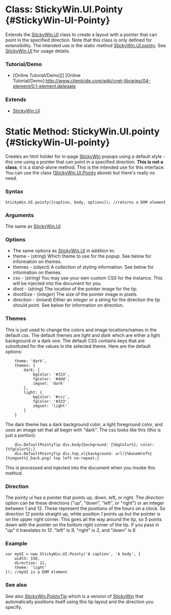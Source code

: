 Class: StickyWin.UI.Pointy {#StickyWin-UI-Pointy}
=================================================

Extends the [StickyWin.UI][] class to create a layout with a pointer that can point in the specified direction. Note that this class is only defined for extensibility. The intended use is the static method [StickyWin.UI.pointy][]. See [StickyWin.UI][] for usage details.

### Tutorial/Demo

* [Online Tutorial/Demo][]
[Online Tutorial/Demo]:http://www.clientcide.com/wiki/cnet-libraries/04-element/0.1-element.delegate

### Extends

* [StickyWin.UI][]

Static Method: StickyWin.UI.pointy {#StickyWin-UI-pointy}
=========================================================

Creates an html holder for in-page [StickyWin][] popups using a default style - this one using a pointer that can point in a specified direction. **This is not a class**; it is a stand-alone method. This is the intended use for this interface. You can use the class ([StickyWin.UI.Pointy][] above) but there's really no need.
	
### Syntax

	StickyWin.UI.pointy([caption, body, options]); //returns a DOM element

### Arguments

The same as [StickyWin.UI][]

### Options

* The same options as [StickyWin.UI][] in addition to:
* theme - (*string*) Which theme to use for the popup. See below for information on themes.
* themes - (*object*) A collection of styling information. See below for information on themes.
* css - (*string*) You may use your own custom CSS for the instance. This will be injected into the document for you.
* divot - (*string*) The location of the pointer image for the tip.
* divotSize - (*integer*) The size of the pointer image in pixels.
* direction - (*mixed*) Either an *integer* or a *string* for the direction the tip should point. See below for information on direction.

### Themes

This is just used to change the colors and image locations/names in the default css. The default themes are *light* and *dark* which are either a light background or a dark one. The default CSS contains keys that are substituted for the values in the selected theme. Here are the default options:

		theme: 'dark',
		themes: {
			dark: {
				bgColor: '#333',
				fgColor: '#ddd',
				imgset: 'dark'
			},
			light: {
				bgColor: '#ccc',
				fgColor: '#333',
				imgset: 'light'
			}
		}

The dark theme has a dark background color, a light foreground color, and uses an image set that all begin with "dark". The css looks like this (this is just a portion):

		div.DefaultPointyTip div.body{background: {%bgColor%}; color: {%fgColor%};}
		div.DefaultPointyTip div.top_ul{background: url({%baseHref%}{%imgset%}_back.png) top left no-repeat;}

This is processed and injected into the document when you invoke this method.

### Direction

The pointy ui has a pointer that points up, down, left, or right. The *direction* option can be these directions ("up", "down", "left", or "right") or an integer between 1 and 12. These represent the positions of the hours on a clock. So direction *12* points straight up, while position *1* points up but the pointer is on the upper right corner. This goes all the way around the tip, so *5* points down with the pointer on the bottom right corner of the tip. If you pass in "up" it translates to *12*. "left" is *9*, "right" is *3*, and "down" is *6*.

### Example

	var myUI = new StickyWin.UI.Pointy('A caption', 'A body', {
		width: 150,
		direction: 11,
		theme: 'light'
	}); //myUI is a DOM element

### See also

See also [StickyWin.PointyTip][] which is a version of [StickyWin][] that automatically positions itself using this tip layout and the direction you specify.

[StickyWin.UI]: /docs/UI/StickyWin.UI
[StickyWin.UI.pointy]: #StickyWin-UI-pointy
[StickyWin.PointyTip]: /docs/UI/StickyWin.PointyTip
[StickyWin]: /docs/UI/StickyWin